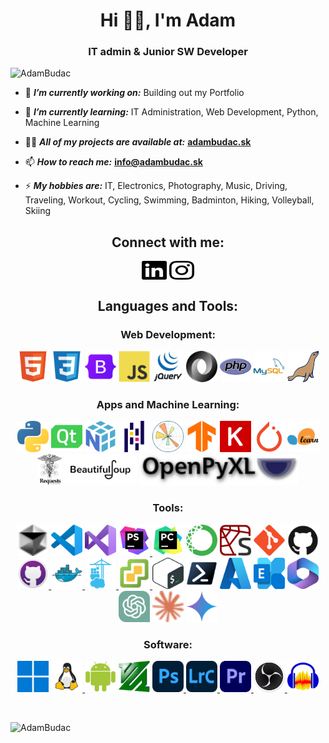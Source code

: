 <h1 align="center">Hi 👋🏻, I'm Adam</h1>
<h3 align="center">IT admin & Junior SW Developer</h3>
<p align="left"> <img src="https://komarev.com/ghpvc/?username=AdamBudac&label=Profile%20views&color=0e75b6&style=flat" alt="AdamBudac" /> </p>

- 🔭 ***I’m currently working on:*** Building out my Portfolio
 
- 🌱 ***I’m currently learning:*** IT Administration, Web Development, Python, Machine Learning

- 👨‍💻 ***All of my projects are available at:*** **[adambudac.sk](https://adambudac.sk/)**

- 📫 ***How to reach me:*** **info@adambudac.sk**

- ⚡ ***My hobbies are:***  IT, Electronics, Photography, Music, Driving, Traveling, Workout, Cycling, Swimming, Badminton, Hiking, Volleyball, Skiing

<h2 align="center">Connect with me:</h2>
<p align="center">
    <a href="https://www.linkedin.com/in/adambudac/" target="blank"><img align="center" src="icons/linkedin.svg" alt="https://www.linkedin.com/in/adambudac/" width="40" height="30" /></a>
    <a href="https://instagram.com/adam.budac.photo" target="blank"><img align="center" src="icons/instagram.svg" alt="adam.budac.photo" width="40" height="30" /></a>
</p>
<h2 align="center">Languages and Tools:</h3>
<h3 align="center">Web Development:</h3>
<p align="center">
    <a href="https://www.w3.org/html/" target="_blank"> <img src="icons/html5-original.svg" alt="html 5" width="50" height="50"/></a>
    <a href="https://www.w3.org/Style/CSS/" target="_blank"> <img src="icons/css3-original.svg" alt="css 3" width="50" height="50"/></a>
    <a href="https://getbootstrap.com/" target="_blank"> <img src="icons/bootstrap-original.svg" alt="bootstrap 5" width="50" height="50"/></a>
    <a href="https://developer.mozilla.org/en-US/docs/Web/JavaScript" target="_blank"> <img src="icons/javascript-original.svg" alt="javascript" width="50" height="50"/></a>
    <a href="https://jquery.com/" target="_blank"> <img src="icons/jquery-original-wordmark.svg" alt="jquery" width="50" height="50"/></a>
    <a href="https://www.json.org/json-en.html" target="_blank"> <img src="icons/json.svg" alt="json" width="50" height="50"/></a>
    <a href="https://www.php.net/" target="_blank"> <img src="icons/php-original.svg" alt="php 8" width="50" height="50"/></a> 
    <a href="https://www.mysql.com/" target="_blank"> <img src="icons/mysql-original-wordmark.svg" alt="mysql" width="50" height="50"/></a> 
    <a href="https://mariadb.org/" target="_blank"> <img src="icons/mariadb-icon.svg" alt="mariadb" width="50" height="50"/></a> 
    <!--
    <a href="https://learn.microsoft.com/en-us/dotnet/csharp/" target="_blank"> <img src="icons/csharp-original.svg" alt="c sharp" width="50" height="50"/></a> 
    <a href="https://dotnet.microsoft.com/" target="_blank"> <img src="icons/dot-net-original-wordmark.svg" alt="dotnet" width="50" height="50"/></a>
    <a href="https://www.microsoft.com/en-us/sql-server/" target="_blank"> <img src="icons/microsoftsqlserver-original-wordmark.svg" alt="ms sql server" width="50" height="50"/></a> 
    -->
</p>
<h3 align="center">Apps and Machine Learning:</h3>
<p align="center">
    <a href="https://www.python.org" target="_blank"> <img src="icons/python.svg" alt="python" width="50" height="50"/></a>
    <a href="https://doc.qt.io/qtforpython-6/" target="_blank"> <img src="icons/qt-original.svg" alt="qt/pyside6" width="50" height="50"/></a>
    <a href="https://numpy.org/" target="_blank"> <img src="icons/numpy-original.svg" alt="numpy" width="50" height="50"/></a>
    <a href="https://pandas.pydata.org/" target="_blank"> <img src="icons/pandas-original.svg" alt="pandas" width="50" height="50"/></a>
    <a href="https://matplotlib.org/" target="_blank"> <img src="icons/matplotlib-1.svg" alt="matplotlib" width="50" height="50"/></a>
    <a href="https://www.tensorflow.org/" target="_blank"> <img src="icons/tensorflow-original.svg" alt="tensorflow" width="50" height="50"/></a>
    <a href="https://keras.io/" target="_blank"> <img src="icons/keras-original.svg" alt="keras" width="50" height="50"/></a>
    <a href="https://pytorch.org/" target="_blank"> <img src="icons/pytorch-original.svg" alt="pytorch" width="50" height="50"/></a>
    <a href="https://scikit-learn.org/" target="_blank"> <img src="icons/scikitlearn-original.svg" alt="scikit learn" width="50" height="50"/></a>
    <a href="https://requests.readthedocs.io/en/latest/" target="_blank"> <img src="icons/requests-sidebar.png" alt="requests" height="50"/></a>
    <a href="https://www.crummy.com/software/BeautifulSoup/bs4/doc/" target="_blank"> <img src="icons/beautifulsoup4.png" alt="beautifulsoup4" height="50"/></a>
    <a href="https://openpyxl.readthedocs.io/en/stable/" target="_blank"> <img src="icons/openpyxl.png" alt="openpyxl" height="50"/></a>
    <!--
    <a href="https://scipy.org/" target="_blank"> <img src="https://scipy.org/images/logo.svg" alt="scipy" width="50" height="50"/></a>
    <a href="https://seaborn.pydata.org/" target="_blank"> <img src="https://cdn.worldvectorlogo.com/logos/seaborn-1.svg" alt="seaborn" width="50" height="50"/></a>
    <a href="https://plotly.com/" target="_blank"> <img src="https://upload.wikimedia.org/wikipedia/commons/8/8a/Plotly-logo.png" alt="plotly" width="100"/></a>
    <a href="https://bokeh.org/" target="_blank"> <img src="https://raw.githubusercontent.com/bokeh/pm/main/assets/logos/SVG/bokeh-logo-black-text-no-padding.svg" alt="bokeh" width="50" height="50"/></a>
    <a href="https://flask.palletsprojects.com/en/3.0.x/" target="_blank"> <img src="https://raw.githubusercontent.com/devicons/devicon/master/icons/flask/flask-original.svg" alt="flask" width="50" height="50"/></a>
    <a href="https://www.djangoproject.com/" target="_blank"> <img src="https://raw.githubusercontent.com/devicons/devicon/master/icons/django/django-plain-wordmark.svg" alt="django" width="50" height="50"/></a>
    <a href="https://fastapi.tiangolo.com/" target="_blank"> <img src="https://cdn.worldvectorlogo.com/logos/fastapi-1.svg" alt="fastapi" width="50" height="50"/></a>
    <a href="https://opencv.org/" target="_blank"> <img src="https://raw.githubusercontent.com/devicons/devicon/master/icons/opencv/opencv-original.svg" alt="scikit learn" width="50" height="50"/></a>
    <a href="https://www.modular.com/max/mojo" target="_blank"> <img src="icons/mojo.svg" alt="mojo" width="50" height="50"/></a>
    -->
</p>
<h3 align="center">Tools:</h3>
<p align="center">
    <a href="https://www.cursor.com/" target="_blank"> <img src="icons/cursor.svg" alt="cursor" width="50" height="50"/></a>
    <a href="https://code.visualstudio.com/" target="_blank"> <img src="icons/vscode-original.svg" alt="visual studio code" width="50" height="50"/></a>
    <a href="https://visualstudio.microsoft.com/" target="_blank"> <img src="icons/visualstudio-original.svg" alt="visual studio" width="50" height="50"/></a>
    <a href="https://www.jetbrains.com/phpstorm/" target="_blank"> <img src="icons/phpstorm-original.svg" alt="phpstorm" width="50" height="50"/> </a>
    <a href="https://www.jetbrains.com/pycharm/" target="_blank"> <img src="icons/pycharm-original.svg" alt="pycharm" width="50" height="50"/></a>
    <a href="https://www.anaconda.com/" target="_blank"> <img src="icons/anaconda-original.svg" alt="anaconda" width="50" height="50"/></a>
    <a href="https://www.spyder-ide.org/" target="_blank"> <img src="icons/spyder-original.svg" alt="spyder" width="50" height="50"/></a>
    <a href="https://git-scm.com/" target="_blank"> <img src="icons/git-original.svg" alt="git" width="50" height="50"/></a>
    <a href="https://github.com/" target="_blank"> <img src="icons/github-original.svg" alt="github" width="50" height="50"/> </a>
    <a href="https://github.com/" target="_blank"> <img src="icons/Github-desktop-logo-symbol.svg" alt="github desktop" width="50" height="50"/> </a>
    <a href="https://www.docker.com/" target="_blank"> <img src="icons/docker-original.svg" alt="docker" width="50" height="50"/> </a>
    <a href="https://www.portainer.io/" target="_blank"> <img src="icons/portainer-original.svg" alt="portainer" width="50" height="50"/> </a>
    <a href="https://www.vmware.com/" target="_blank"> <img src="icons/vmware-vcenter.png" alt="vmware esxi" width="50" height="50"/> </a>
    <a href="https://www.gnu.org/software/bash/" target="_blank"> <img src="icons/bash.svg" alt="bash" width="50" height="50"/></a>
    <a href="https://learn.microsoft.com/en-us/powershell/" target="_blank"> <img src="icons/powershell.svg" alt="powershell" width="50" height="50"/></a>
    <a href="https://azure.microsoft.com/en-us/" target="_blank"> <img src="icons/microsoft-azure.svg" alt="microsoft azure" width="50" height="50"/></a>
    <a href="https://www.microsoft.com/en-us/microsoft-365/exchange/email" target="_blank"> <img src="icons/microsoft-exchange.svg" alt="microsoft exchange" width="50" height="50"/></a>
    <a href="https://www.microsoft.com/en-us/microsoft-365" target="_blank"> <img src="icons/microsoft-365.svg" alt="microsoft 365" width="50" height="50"/></a>
    <a href="https://openai.com/index/chatgpt/" target="_blank"> <img src="icons/chatgpt.svg" alt="chatgpt" width="50" height="50"/></a>
    <a href="https://claude.ai/" target="_blank"> <img src="icons/claude.svg" alt="claude" width="50" height="50"/></a>
    <a href="https://gemini.google.com/" target="_blank"> <img src="icons/google-gemini.svg" alt="gemini" width="50" height="50"/></a>
</p>
<h3 align="center">Software:</h3>
<p align="center">
    <a href="https://www.microsoft.com/en-us/windows?r=1" target="_blank"> <img src="icons/windows11-original.svg" alt="windows" width="50" height="50"/></a>
    <a href="https://www.linux.org/" target="_blank"> <img src="icons/icon-linux.svg" alt="linux" width="50" height="50"/> </a>
    <a href="https://www.android.com/" target="_blank"> <img src="icons/android-icon.svg" alt="android" width="50" height="50"/></a>
    <a href="https://ffmpeg.org/" target="_blank"> <img src="icons/ffmpeg-icon.svg" alt="ffmpeg" width="50" height="50"/></a>
    <a href="https://www.adobe.com/sk/products/photoshop.html" target="_blank"> <img src="icons/adobe-photoshop.svg" alt="adobe photoshop" width="50" height="50"/> </a>
    <a href="https://www.adobe.com/products/photoshop-lightroom-classic.html" target="_blank"> <img src="icons/adobe-lightroom_classic.svg" alt="adobe lightroom classic" width="50" height="50"/> </a>
    <a href="https://www.adobe.com/sk/products/premiere.html" target="_blank"> <img src="icons/adobe-premiere_pro.svg" alt="adobe premiere pro" width="50" height="50"/> </a>
    <a href="https://obsproject.com/" target="_blank"> <img src="icons/obsstudio.svg" alt="obs studio" width="50" height="50"/> </a>
    <a href="https://www.audacityteam.org/" target="_blank"> <img src="icons/Audacity_Logo_nofilter.svg" alt="audacity" width="50" height="50"/> </a>
</p>
<br>
<p><img align="left" src="https://github-readme-stats.vercel.app/api/top-langs?username=AdamBudac&show_icons=true&locale=en&layout=compact" alt="AdamBudac" /></p>

<!-- Created with https://rahuldkjain.github.io/gh-profile-readme-generator/ -->
<!-- Created with https://github.com/devicons/devicon/tree/master -->
<!-- Created with https://github.com/get-icon/geticon -->
<!-- Created with https://github.com/walkxcode/dashboard-icons -->
<!-- Created with https://www.vectorlogo.zone/ -->
<!-- Created with https://logosear.ch/search.html -->
<!-- Created with https://worldvectorlogo.com/ -->
<!-- Created with https://www.svgrepo.com/ -->
